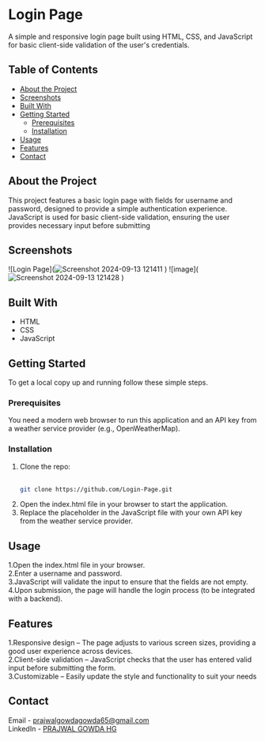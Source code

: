 # Login Page
A simple and responsive login page built using HTML, CSS, and JavaScript for basic client-side validation of the user's credentials.

## Table of Contents

- [About the Project](#about-the-project)
- [Screenshots](#screenshots)
- [Built With](#built-with)
- [Getting Started](#getting-started)
  - [Prerequisites](#prerequisites)
  - [Installation](#installation)
- [Usage](#usage)
- [Features](#features)
- [Contact](#contact)

## About the Project
This project features a basic login page with fields for username and password, designed to provide a simple authentication experience. JavaScript is used for basic client-side validation, ensuring the user provides necessary input before submitting


## Screenshots

![Login Page](![Screenshot 2024-09-13 121411](https://github.com/user-attachments/assets/d4e9a143-6f15-4cef-a2d6-e84c1769697c)
)
![image](![Screenshot 2024-09-13 121428](https://github.com/user-attachments/assets/47aa3181-9712-4441-b7fb-c0e0ec4cd359)
)


## Built With

- HTML
- CSS
- JavaScript

## Getting Started

To get a local copy up and running follow these simple steps.

### Prerequisites

You need a modern web browser to run this application and an API key from a weather service provider (e.g., OpenWeatherMap).

### Installation

1. Clone the repo:<br><br>
   ```sh
   git clone https://github.com/Login-Page.git
2. Open the index.html file in your browser to start the application.
3. Replace the placeholder in the JavaScript file with your own API key from the weather service provider.
   
## Usage
1.Open the index.html file in your browser.<br>
2.Enter a username and password.<br>
3.JavaScript will validate the input to ensure that the fields are not empty.<br>
4.Upon submission, the page will handle the login process (to be integrated with a backend).<br>
   
## Features
1.Responsive design – The page adjusts to various screen sizes, providing a good user experience across devices.<br>
2.Client-side validation – JavaScript checks that the user has entered valid input before submitting the form.<br>
3.Customizable – Easily update the style and functionality to suit your needs<br>
   
## Contact
Email - prajwalgowdagowda65@gmail.com<br>
LinkedIn - [PRAJWAL GOWDA HG ](https://www.linkedin.com/in/prajwal-gowda-h-g-148534242/)


